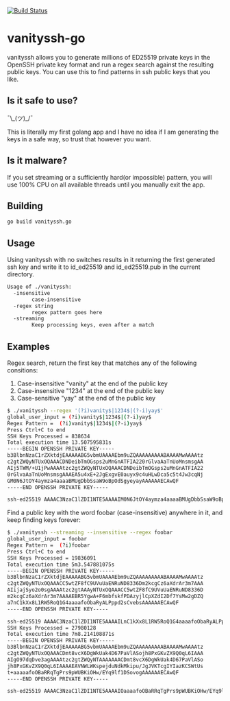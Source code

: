 [![Build Status](https://travis-ci.com/danielewood/vanityssh-go.svg?branch=master)](https://travis-ci.com/danielewood/vanityssh-go)

# vanityssh-go
vanityssh allows you to generate millions of ED25519 private keys in the OpenSSH private key format and run a regex search against the resulting public keys. You can use this to find patterns in ssh public keys that you like.

## Is it safe to use?
¯\\\_(ツ)\_/¯

This is literally my first golang app and I have no idea if I am generating the keys in a safe way, so trust that however you want.

## Is it malware?
If you set streaming or a sufficiently hard(or impossible) pattern, you will use 100% CPU on all available threads until you manually exit the app.

## Building

```bash
go build vanityssh.go
```

## Usage

Using vanityssh with no switches results in it returning the first generated ssh key and write it to id_ed25519 and id_ed25519.pub in the current directory.

```bash
Usage of ./vanityssh:
  -insensitive
        case-insensitive
  -regex string
        regex pattern goes here
  -streaming
        Keep processing keys, even after a match
```

## Examples

Regex search, return the first key that matches any of the following consitions:
  1. Case-insensitive "vanity" at the end of the public key
  1. Case-insensitive "1234" at the end of the public key
  1. Case-sensitive "yay" at the end of the public key

```bash
$ ./vanityssh --regex '(?i)vanity$|1234$|(?-i)yay$'
global_user_input = (?i)vanity$|1234$|(?-i)yay$
Regex Pattern =  (?i)vanity$|1234$|(?-i)yay$
Press Ctrl+C to end
SSH Keys Processed = 838634
Total execution time 13.507595831s
-----BEGIN OPENSSH PRIVATE KEY-----
b3BlbnNzaC1rZXktdjEAAAAABG5vbmUAAAAEbm9uZQAAAAAAAAABAAAAMwAAAAtz
c2gtZWQyNTUxOQAAACDNDeibTmOGsps2uMnGnATFIA220rGlvaAaTnUoMnsmsgAA
AIj5TWM/+U1jPwAAAAtzc2gtZWQyNTUxOQAAACDNDeibTmOGsps2uMnGnATFIA22
0rGlvaAaTnUoMnsmsgAAAEA5u4xE+2JgExgvE0auyx9c4uHLwDca5c5t4Jw3cqNj
GM0N6JtOY4aymza4aaaaBMUgDbbSsaW9oBpOdSgyeyayAAAAAAECAwQF
-----END OPENSSH PRIVATE KEY-----

ssh-ed25519 AAAAC3NzaC1lZDI1NTE5AAAAIM0N6JtOY4aymza4aaaaBMUgDbbSsaW9oBpOdSgyeyay
```

Find a public key with the word foobar (case-insensitive) anywhere in it, and keep finding keys forever:
```bash
$ ./vanityssh --streaming --insensitive --regex foobar
global_user_input = foobar
Regex Pattern =  (?i)foobar
Press Ctrl+C to end
SSH Keys Processed = 19836091
Total execution time 5m3.547881075s
-----BEGIN OPENSSH PRIVATE KEY-----
b3BlbnNzaC1rZXktdjEAAAAABG5vbmUAAAAEbm9uZQAAAAAAAAABAAAAMwAAAAtz
c2gtZWQyNTUxOQAAACC5wtZF8fC9UVuUaENRuND8336Dm2kcgCz6aXdrAr3m7AAA
AIijajSyo2o0sgAAAAtzc2gtAAAyNTUxOQAAACC5wtZF8fC9UVuUaENRuND8336D
m2kcgCz6aXdrAr3m7AAAAEBR5YgwA+F6mbfskfPDAzyjlCpXZdI2Df7YsMw2gDZQ
a7nC1kXx8L1RW5RoQ1G4aaaafoObaRyALPppd2sCvebsAAAAAAECAwQF
-----END OPENSSH PRIVATE KEY-----

ssh-ed25519 AAAAC3NzaC1lZDI1NTE5AAAAILnC1kXx8L1RW5RoQ1G4aaaafoObaRyALPppd2sCvebs
SSH Keys Processed = 27980128
Total execution time 7m8.214108871s
-----BEGIN OPENSSH PRIVATE KEY-----
b3BlbnNzaC1rZXktdjEAAAAABG5vbmUAAAAEbm9uZQAAAAAAAAABAAAAMwAAAAtz
c2gtZWQyNTUxOQAAACDmt8vcX6DgWkUak4D67PaVlASojh8PxGKvZX9Q0qL6IAAA
AIgO97dqDve3agAAAAtzc2gtZWQyNTAAAAAAACDmt8vcX6DgWkUak4D67PaVlASo
jh8PxGKvZX9Q0qL6IAAAAEAVNWLWKspejduNdkMkipu/JgJVKTcgIYIazKCSWtUs
t+aaaaafoOBaRRqTgPrs9pWUBKiOHw/EYq9lf1DSovogAAAAAAECAwQF
-----END OPENSSH PRIVATE KEY-----

ssh-ed25519 AAAAC3NzaC1lZDI1NTE5AAAAIOaaaafoOBaRRqTgPrs9pWUBKiOHw/EYq9lf1DSovog

```

